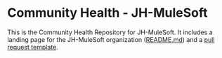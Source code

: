 # Community Health - JH-MuleSoft 

This is the Community Health Repository for JH-MuleSoft. It includes a landing page for the JH-MuleSoft organization ([README.md](./profile/README.md)) and a [pull request template](./pull_request_template.md).
